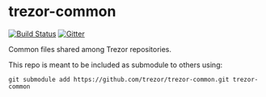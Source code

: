 # trezor-common

[![Build Status](https://travis-ci.org/trezor/trezor-common.svg?branch=master)](https://travis-ci.org/trezor/trezor-common)
[![Gitter](https://badges.gitter.im/trezor/community.svg)](https://gitter.im/trezor/community)

Common files shared among Trezor repositories.

This repo is meant to be included as submodule to others using:

```
git submodule add https://github.com/trezor/trezor-common.git trezor-common
```
